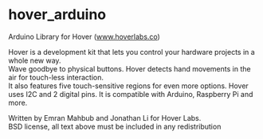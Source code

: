 hover_arduino
=============

Arduino Library for Hover (www.hoverlabs.co)

Hover is a development kit that lets you control your hardware projects in a whole new way.  
Wave goodbye to physical buttons. Hover detects hand movements in the air for touch-less interaction.  
It also features five touch-sensitive regions for even more options.
Hover uses I2C and 2 digital pins. It is compatible with Arduino, Raspberry Pi and more.

Written by Emran Mahbub and Jonathan Li for Hover Labs.  
BSD license, all text above must be included in any redistribution